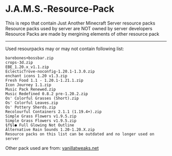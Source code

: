 # J.A.M.S.-Resource-Pack
This is repo that contain Just Another Minecraft Server resource packs
Resource packs used by server are NOT owned by server developers
Resource Packs are made by mergining elements of other resource pack
** **
Used resourpacks may or may not contain following list:
```
barebones+bossbar.zip
crops-3d.zip
EBE_1.20.x_v1.1.zip
EclecticTrove-noconfig-1.20.1-1.3.0.zip
enchant icons 1.20 v1.3.zip
Fresh Food 1.1 - 1.20.1-1.21.1.zip
Icon Journey 1.1.zip
Music Pack Renewed.zip
Music Redefined 0.8.2 pre-1.20.2.zip
Os' Colorful Grasses (Short).zip
Os' Colorful Leaves.zip
Os' Pottery Sherds.zip
Recolourful Containers 2.1.1 (1.19.4+).zip
Simple Grass Flowers v1.9.5.zip
Simple Grass Flowers v1.9.5.zip
§f§l● Full Glowing Not Outline
Alternative Rain Sounds 1.20-1.20.X.zip
Resource packs on this list can be outdated and no longer used on server
```
Other pack used are from: [vanillatweaks.net](https://vanillatweaks.net/picker/resource-packs/)
